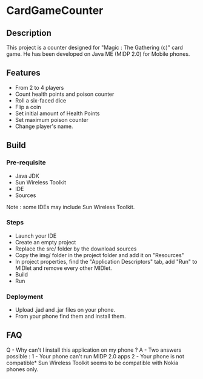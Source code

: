 CardGameCounter
===============

Description
-----------

This project is a counter designed for "Magic : The Gathering (c)" card game.
He has been developed on Java ME (MIDP 2.0) for Mobile phones.

Features
--------

- From 2 to 4 players
- Count health points and poison counter
- Roll a six-faced dice
- Flip a coin
- Set initial amount of Health Points
- Set maximum poison counter
- Change player's name.

Build
-----

### Pre-requisite

- Java JDK
- Sun Wireless Toolkit
- IDE
- Sources

Note : some IDEs may include Sun Wireless Toolkit.

### Steps

- Launch your IDE
- Create an empty project
- Replace the src/ folder by the download sources
- Copy the img/ folder in the project folder and add it on "Resources"
- In project properties, find the "Application Descriptors" tab, add "Run" to MIDlet and remove every other MIDlet.
- Build
- Run

### Deployment

- Upload .jad and .jar files on your phone.
- From your phone find them and install them.

## FAQ

Q - Why can't I install this application on my phone ?
A - Two answers possible :
    1 - Your phone can't run MIDP 2.0 apps
    2 - Your phone is not compatible*
    Sun Wireless Toolkit seems to be compatible with Nokia phones only.